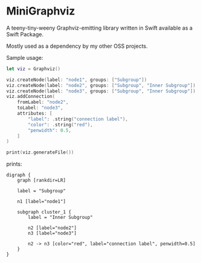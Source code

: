 # MiniGraphviz

A teeny-tiny-weeny Graphviz-emitting library written in Swift available as a Swift Package. 

Mostly used as a dependency by my other OSS projects.

Sample usage:

```swift
let viz = Graphviz()

viz.createNode(label: "node1", groups: ["Subgroup"])
viz.createNode(label: "node2", groups: ["Subgroup", "Inner Subgroup"])
viz.createNode(label: "node3", groups: ["Subgroup", "Inner Subgroup"])
viz.addConnection(
    fromLabel: "node2",
    toLabel: "node3",
    attributes: [
        "label": .string("connection label"),
        "color": .string("red"),
        "penwidth": 0.5,
    ]
)

print(viz.generateFile())
```

prints:

```viz
digraph {
    graph [rankdir=LR]

    label = "Subgroup"

    n1 [label="node1"]

    subgraph cluster_1 {
        label = "Inner Subgroup"

        n2 [label="node2"]
        n3 [label="node3"]

        n2 -> n3 [color="red", label="connection label", penwidth=0.5]
    }
}
```
